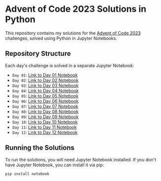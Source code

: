 # Advent of Code 2023 Solutions in Python

This repository contains my solutions for the [Advent of Code 2023](https://adventofcode.com/2023) challenges, solved using Python in Jupyter Notebooks.

## Repository Structure

Each day's challenge is solved in a separate Jupyter Notebook:

- `Day 01`: [Link to Day 01 Notebook](day_01/day1.ipynb)
- `Day 02`: [Link to Day 02 Notebook](day_02/day2.ipynb)
- `Day 03`: [Link to Day 03 Notebook](day_03/day3.ipynb)
- `Day 04`: [Link to Day 04 Notebook](day_04/day4.ipynb)
- `Day 05`: [Link to Day 05 Notebook](day_05/day5.ipynb)
- `Day 06`: [Link to Day 06 Notebook](day_06/day6.ipynb)
- `Day 07`: [Link to Day 07 Notebook](day_07/day7.ipynb)
- `Day 08`: [Link to Day 08 Notebook](day_08/day8.ipynb)
- `Day 09`: [Link to Day 09 Notebook](day_09/day9.ipynb)
- `Day 10`: [Link to Day 10 Notebook](day_10/day10.ipynb)
- `Day 11`: [Link to Day 11 Notebook](day_11/day11.ipynb)
- `Day 12`: [Link to Day 12 Notebook](day_12/day12.ipynb)

## Running the Solutions

To run the solutions, you will need Jupyter Notebook installed. If you don't have Jupyter Notebook, you can install it via pip:

```bash
pip install notebook
